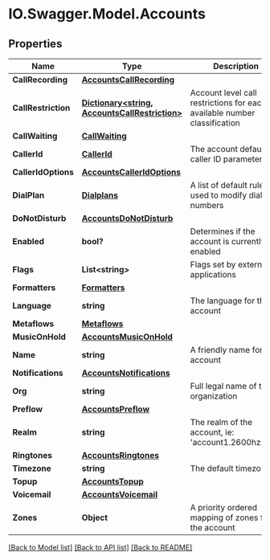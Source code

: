 # IO.Swagger.Model.Accounts
## Properties

Name | Type | Description | Notes
------------ | ------------- | ------------- | -------------
**CallRecording** | [**AccountsCallRecording**](AccountsCallRecording.md) |  | [optional] 
**CallRestriction** | [**Dictionary&lt;string, AccountsCallRestriction&gt;**](AccountsCallRestriction.md) | Account level call restrictions for each available number classification | [optional] 
**CallWaiting** | [**CallWaiting**](CallWaiting.md) |  | [optional] 
**CallerId** | [**CallerId**](CallerId.md) | The account default caller ID parameters | [optional] 
**CallerIdOptions** | [**AccountsCallerIdOptions**](AccountsCallerIdOptions.md) |  | [optional] 
**DialPlan** | [**Dialplans**](Dialplans.md) | A list of default rules used to modify dialed numbers | [optional] 
**DoNotDisturb** | [**AccountsDoNotDisturb**](AccountsDoNotDisturb.md) |  | [optional] 
**Enabled** | **bool?** | Determines if the account is currently enabled | [optional] [default to true]
**Flags** | **List&lt;string&gt;** | Flags set by external applications | [optional] 
**Formatters** | [**Formatters**](Formatters.md) |  | [optional] 
**Language** | **string** | The language for this account | [optional] 
**Metaflows** | [**Metaflows**](Metaflows.md) |  | [optional] 
**MusicOnHold** | [**AccountsMusicOnHold**](AccountsMusicOnHold.md) |  | [optional] 
**Name** | **string** | A friendly name for the account | 
**Notifications** | [**AccountsNotifications**](AccountsNotifications.md) |  | [optional] 
**Org** | **string** | Full legal name of the organization | [optional] 
**Preflow** | [**AccountsPreflow**](AccountsPreflow.md) |  | [optional] 
**Realm** | **string** | The realm of the account, ie: &#39;account1.2600hz.com&#39; | [optional] 
**Ringtones** | [**AccountsRingtones**](AccountsRingtones.md) |  | [optional] 
**Timezone** | **string** | The default timezone | [optional] 
**Topup** | [**AccountsTopup**](AccountsTopup.md) |  | [optional] 
**Voicemail** | [**AccountsVoicemail**](AccountsVoicemail.md) |  | [optional] 
**Zones** | **Object** | A priority ordered mapping of zones for the account | [optional] 

[[Back to Model list]](../README.md#documentation-for-models) [[Back to API list]](../README.md#documentation-for-api-endpoints) [[Back to README]](../README.md)


